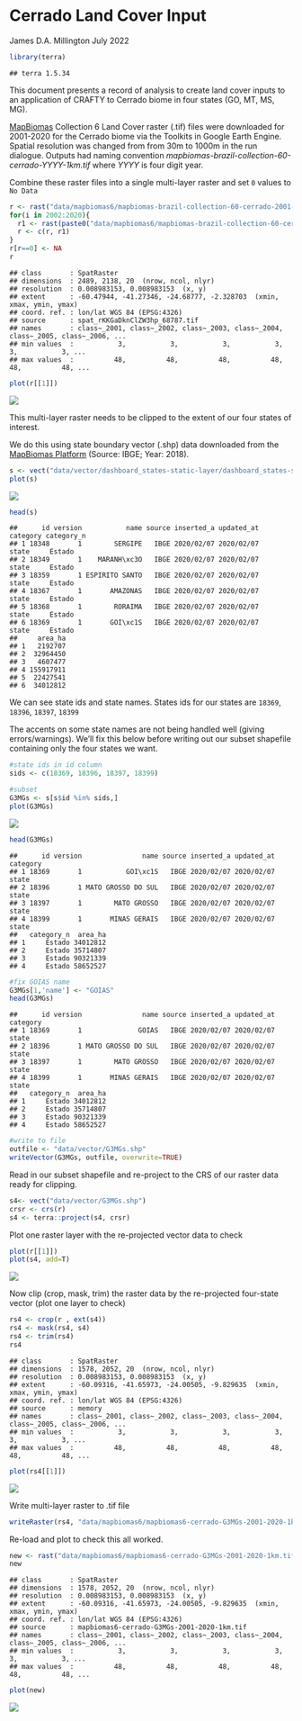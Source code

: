 Cerrado Land Cover Input
================
James D.A. Millington
July 2022

``` r
library(terra)
```

    ## terra 1.5.34

This document presents a record of analysis to create land cover inputs
to an application of CRAFTY to Cerrado biome in four states (GO, MT, MS,
MG).

[MapBiomas](https://mapbiomas.org/en) Collection 6 Land Cover raster
(.tif) files were downloaded for 2001-2020 for the Cerrado biome via the
Toolkits in Google Earth Engine. Spatial resolution was changed from
from 30m to 1000m in the run dialogue. Outputs had naming convention
*mapbiomas-brazil-collection-60-cerrado-YYYY-1km.tif* where *YYYY* is
four digit year.

Combine these raster files into a single multi-layer raster and set `0`
values to `No Data`

``` r
r <- rast("data/mapbiomas6/mapbiomas-brazil-collection-60-cerrado-2001-1km.tif")
for(i in 2002:2020){
  r1 <- rast(paste0("data/mapbiomas6/mapbiomas-brazil-collection-60-cerrado-",i,"-1km.tif"))
  r <- c(r, r1)
}
r[r==0] <- NA
r
```

    ## class       : SpatRaster 
    ## dimensions  : 2489, 2138, 20  (nrow, ncol, nlyr)
    ## resolution  : 0.008983153, 0.008983153  (x, y)
    ## extent      : -60.47944, -41.27346, -24.68777, -2.328703  (xmin, xmax, ymin, ymax)
    ## coord. ref. : lon/lat WGS 84 (EPSG:4326) 
    ## source      : spat_rKKGaDknClZW3hp_68787.tif 
    ## names       : class~_2001, class~_2002, class~_2003, class~_2004, class~_2005, class~_2006, ... 
    ## min values  :           3,           3,           3,           3,           3,           3, ... 
    ## max values  :          48,          48,          48,          48,          48,          48, ...

``` r
plot(r[[1]])
```

![](Cerrado-LC-Input_files/figure-gfm/unnamed-chunk-2-1.png)<!-- -->

This multi-layer raster needs to be clipped to the extent of our four
states of interest.

We do this using state boundary vector (.shp) data downloaded from the
[MapBiomas Platform](https://plataforma.brasil.mapbiomas.org/) (Source:
IBGE; Year: 2018).

``` r
s <- vect("data/vector/dashboard_states-static-layer/dashboard_states-static-layer.shp")
plot(s)
```

![](Cerrado-LC-Input_files/figure-gfm/unnamed-chunk-3-1.png)<!-- -->

``` r
head(s)
```

    ##      id version           name source inserted_a updated_at category category_n
    ## 1 18348       1        SERGIPE   IBGE 2020/02/07 2020/02/07    state     Estado
    ## 2 18349       1    MARANH\xc3O   IBGE 2020/02/07 2020/02/07    state     Estado
    ## 3 18359       1 ESPIRITO SANTO   IBGE 2020/02/07 2020/02/07    state     Estado
    ## 4 18367       1       AMAZONAS   IBGE 2020/02/07 2020/02/07    state     Estado
    ## 5 18368       1        RORAIMA   IBGE 2020/02/07 2020/02/07    state     Estado
    ## 6 18369       1       GOI\xc1S   IBGE 2020/02/07 2020/02/07    state     Estado
    ##     area_ha
    ## 1   2192707
    ## 2  32964450
    ## 3   4607477
    ## 4 155917911
    ## 5  22427541
    ## 6  34012812

We can see state ids and state names. States ids for our states are
`18369`, `18396`, `18397`, `18399`

The accents on some state names are not being handled well (giving
errors/warnings). We’ll fix this below before writing out our subset
shapefile containing only the four states we want.

``` r
#state ids in id column
sids <- c(18369, 18396, 18397, 18399)

#subset
G3MGs <- s[s$id %in% sids,]
plot(G3MGs)
```

![](Cerrado-LC-Input_files/figure-gfm/unnamed-chunk-4-1.png)<!-- -->

``` r
head(G3MGs)
```

    ##      id version               name source inserted_a updated_at category
    ## 1 18369       1           GOI\xc1S   IBGE 2020/02/07 2020/02/07    state
    ## 2 18396       1 MATO GROSSO DO SUL   IBGE 2020/02/07 2020/02/07    state
    ## 3 18397       1        MATO GROSSO   IBGE 2020/02/07 2020/02/07    state
    ## 4 18399       1       MINAS GERAIS   IBGE 2020/02/07 2020/02/07    state
    ##   category_n  area_ha
    ## 1     Estado 34012812
    ## 2     Estado 35714807
    ## 3     Estado 90321339
    ## 4     Estado 58652527

``` r
#fix GOIAS name
G3MGs[1,'name'] <- "GOIAS"
head(G3MGs)
```

    ##      id version               name source inserted_a updated_at category
    ## 1 18369       1              GOIAS   IBGE 2020/02/07 2020/02/07    state
    ## 2 18396       1 MATO GROSSO DO SUL   IBGE 2020/02/07 2020/02/07    state
    ## 3 18397       1        MATO GROSSO   IBGE 2020/02/07 2020/02/07    state
    ## 4 18399       1       MINAS GERAIS   IBGE 2020/02/07 2020/02/07    state
    ##   category_n  area_ha
    ## 1     Estado 34012812
    ## 2     Estado 35714807
    ## 3     Estado 90321339
    ## 4     Estado 58652527

``` r
#write to file
outfile <- "data/vector/G3MGs.shp"
writeVector(G3MGs, outfile, overwrite=TRUE)
```

Read in our subset shapefile and re-project to the CRS of our raster
data ready for clipping.

``` r
s4<- vect("data/vector/G3MGs.shp")
crsr <- crs(r)
s4 <- terra::project(s4, crsr)
```

Plot one raster layer with the re-projected vector data to check

``` r
plot(r[[1]])
plot(s4, add=T)
```

![](Cerrado-LC-Input_files/figure-gfm/unnamed-chunk-6-1.png)<!-- -->

Now clip (crop, mask, trim) the raster data by the re-projected
four-state vector (plot one layer to check)

``` r
rs4 <- crop(r , ext(s4)) 
rs4 <- mask(rs4, s4)
rs4 <- trim(rs4)
rs4
```

    ## class       : SpatRaster 
    ## dimensions  : 1578, 2052, 20  (nrow, ncol, nlyr)
    ## resolution  : 0.008983153, 0.008983153  (x, y)
    ## extent      : -60.09316, -41.65973, -24.00505, -9.829635  (xmin, xmax, ymin, ymax)
    ## coord. ref. : lon/lat WGS 84 (EPSG:4326) 
    ## source      : memory 
    ## names       : class~_2001, class~_2002, class~_2003, class~_2004, class~_2005, class~_2006, ... 
    ## min values  :           3,           3,           3,           3,           3,           3, ... 
    ## max values  :          48,          48,          48,          48,          48,          48, ...

``` r
plot(rs4[[1]])
```

![](Cerrado-LC-Input_files/figure-gfm/unnamed-chunk-7-1.png)<!-- -->

Write multi-layer raster to .tif file

``` r
writeRaster(rs4, "data/mapbiomas6/mapbiomas6-cerrado-G3MGs-2001-2020-1km.tif", overwrite=TRUE)
```

Re-load and plot to check this all worked.

``` r
new <- rast("data/mapbiomas6/mapbiomas6-cerrado-G3MGs-2001-2020-1km.tif")
new
```

    ## class       : SpatRaster 
    ## dimensions  : 1578, 2052, 20  (nrow, ncol, nlyr)
    ## resolution  : 0.008983153, 0.008983153  (x, y)
    ## extent      : -60.09316, -41.65973, -24.00505, -9.829635  (xmin, xmax, ymin, ymax)
    ## coord. ref. : lon/lat WGS 84 (EPSG:4326) 
    ## source      : mapbiomas6-cerrado-G3MGs-2001-2020-1km.tif 
    ## names       : class~_2001, class~_2002, class~_2003, class~_2004, class~_2005, class~_2006, ... 
    ## min values  :           3,           3,           3,           3,           3,           3, ... 
    ## max values  :          48,          48,          48,          48,          48,          48, ...

``` r
plot(new)
```

![](Cerrado-LC-Input_files/figure-gfm/unnamed-chunk-9-1.png)<!-- -->
